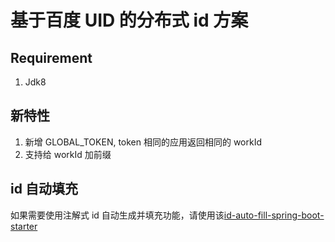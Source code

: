 # 基于百度 UID 的分布式 id 方案

## Requirement

1. Jdk8

## 新特性

1. 新增 GLOBAL_TOKEN, token 相同的应用返回相同的 workId
2. 支持给 workId 加前缀

## id 自动填充
如果需要使用注解式 id 自动生成并填充功能，请使用该[id-auto-fill-spring-boot-starter](https://github.com/alansun2/id-auto-fill-spring-boot-starter)